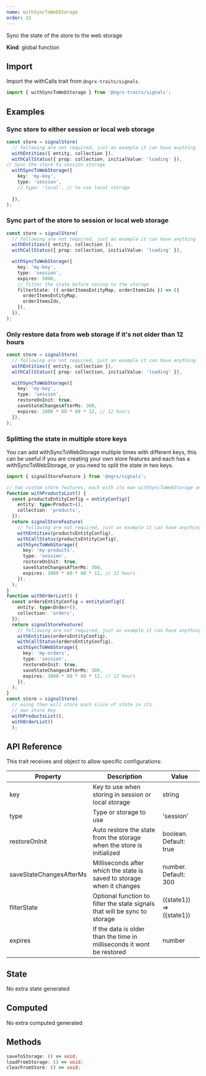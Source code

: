```yaml
---
name: withSyncToWebStorage 
order: 15
---
```


Sync the state of the store to the web storage

**Kind**: global function

## Import

Import the withCalls trait from `@ngrx-traits/signals`.

```ts
import { withSyncToWebStorage } from '@ngrx-traits/signals';
```

## Examples
### Sync store to either session or local web storage

```typescript
const store = signalStore(
  // following are not required, just an example it can have anything
  withEntities({ entity, collection }),
  withCallStatus({ prop: collection, initialValue: 'loading' }),
// Sync the store to session storage
  withSyncToWebStorage({
    key: 'my-key',
    type: 'session',
    // type: 'local', // to use local storage
    
  }),
);
```

### Sync part of the store to session or local web storage

```typescript
const store = signalStore(
  // following are not required, just an example it can have anything
  withEntities({ entity, collection }),
  withCallStatus({ prop: collection, initialValue: 'loading' }),

  withSyncToWebStorage({
    key: 'my-key',
    type: 'session',
    expires: 5000,
    // filter the state before saving to the storage
    filterState: ({ orderItemsEntityMap, orderItemsIds }) => ({
      orderItemsEntityMap,
      orderItemsIds,
    }),
  }),
);
```

### Only restore data from web storage if it's not older than 12 hours
```typescript
const store = signalStore(
  // following are not required, just an example it can have anything
  withEntities({ entity, collection }),
  withCallStatus({ prop: collection, initialValue: 'loading' }),

  withSyncToWebStorage({
    key: 'my-key',
    type: 'session',
    restoreOnInit: true,
    saveStateChangesAfterMs: 300,
    expires: 1000 * 60 * 60 * 12, // 12 hours
  }),
);
```

### Splitting the state in multiple store keys
You can add withSyncToWebStorage multiple times with different keys, this can be useful if you are creating your own store features and each has a withSyncToWebStorage, or you need to split the state in two keys.

```typescript
import { signalStoreFeature } from '@ngrx/signals';

// two custom store features, each with its own withSyncToWebStorage and key
function withProductsList() {
  const productsEntityConfig = entityConfig({
    entity: type<Product>(),
    collection: 'products',
  });
  return signalStoreFeature(
    // following are not required, just an example it can have anything
    withEntities(productsEntityConfig),
    withCallStatus(productsEntityConfig),
    withSyncToWebStorage({
      key: 'my-products',
      type: 'session',
      restoreOnInit: true,
      saveStateChangesAfterMs: 300,
      expires: 1000 * 60 * 60 * 12, // 12 hours
    }),
  );
}
function withOrderList() {
  const ordersEntityConfig = entityConfig({
    entity: type<Order>(),
    collection: 'orders',
  });
  return signalStoreFeature(
    // following are not required, just an example it can have anything
    withEntities(ordersEntityConfig),
    withCallStatus(ordersEntityConfig),
    withSyncToWebStorage({
      key: 'my-orders',
      type: 'session',
      restoreOnInit: true,
      saveStateChangesAfterMs: 300,
      expires: 1000 * 60 * 60 * 12, // 12 hours
    }),
  );
}
const store = signalStore(
  // using then will store each slice of state in its 
  // own store key
  withProductsList(),
  withOrderList()
  );
```
## API Reference

This trait receives and object to allow specific configurations:

| Property                | Description                                                                | Value                    |
|-------------------------|----------------------------------------------------------------------------|--------------------------|
| key                     | Key to use when storing in session or local storage                        | string                   |
| type                    | Type or storage to use                                                     | 'session'                | 'local'                                                                  |
| restoreOnInit           | Auto restore the state from the storage when the store is initialized      | boolean. Default: true   |
| saveStateChangesAfterMs | Milliseconds after which the state is saved to storage when it changes     | number. Default: 300     |
| filterState             | Optional function to filter the state signals that will be sync to storage | ({state1}) => ({state1}) |
| expires                 | If the data is older than the time in milliseconds it wont be restored     | number                   |

## State
No extra state generated
## Computed
No extra computed  generated

## Methods
```typescript
saveToStorage: () => void;
loadFromStorage: () => void;
clearFromStore: () => void;
```
